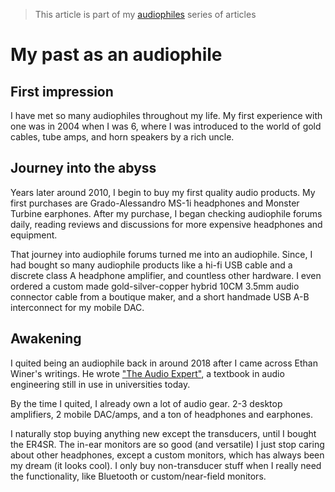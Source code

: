 > This article is part of my [audiophiles](../) series of articles

# My past as an audiophile

## First impression

I have met so many audiophiles throughout my life. My first experience with
one was in 2004 when I was 6, where I was introduced to the world of gold cables, tube amps,
and horn speakers by a rich uncle.

## Journey into the abyss

Years later around 2010, I begin to buy my first quality audio products.
My first purchases are Grado-Alessandro MS-1i headphones and Monster Turbine earphones.
After my purchase, I began checking audiophile forums daily, reading reviews and discussions
for more expensive headphones and equipment.

That journey into audiophile forums turned me into an audiophile. Since, I had bought so many
audiophile products like a hi-fi USB cable and a discrete class A headphone amplifier,
and countless other hardware. I even ordered a custom made gold-silver-copper hybrid
10CM 3.5mm audio connector cable from a boutique maker, and a short handmade USB A-B interconnect
for my mobile DAC.

## Awakening

I quited being an audiophile back in around 2018 after I came across Ethan Winer's writings.
He wrote ["The Audio Expert"](https://ethanwiner.com/book.htm), a textbook in audio engineering
still in use in universities today.

By the time I quited, I already own a lot of audio gear. 2-3 desktop amplifiers, 2 mobile DAC/amps,
and a ton of headphones and earphones.

I naturally stop buying anything new except the transducers, until I bought the ER4SR.
The in-ear monitors are so good (and versatile) I just stop caring about other headphones,
except a custom monitors, which has always been my dream (it looks cool).
I only buy non-transducer stuff when I really need the functionality, like Bluetooth
or custom/near-field monitors.

